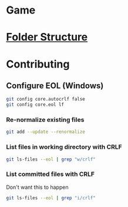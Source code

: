 # Game
# [Folder Structure](./docs/folder_structure.md)

# Contributing
## Configure EOL (Windows)
```bash
git config core.autocrlf false
git config core.eol lf
```
### Re-normalize existing files
```bash
git add --update --renormalize
```
### List files in working directory with CRLF
```bash
git ls-files --eol | grep "w/crlf"
```
### List committed files with CRLF
Don't want this to happen
```bash
git ls-files --eol | grep "i/crlf"
```
